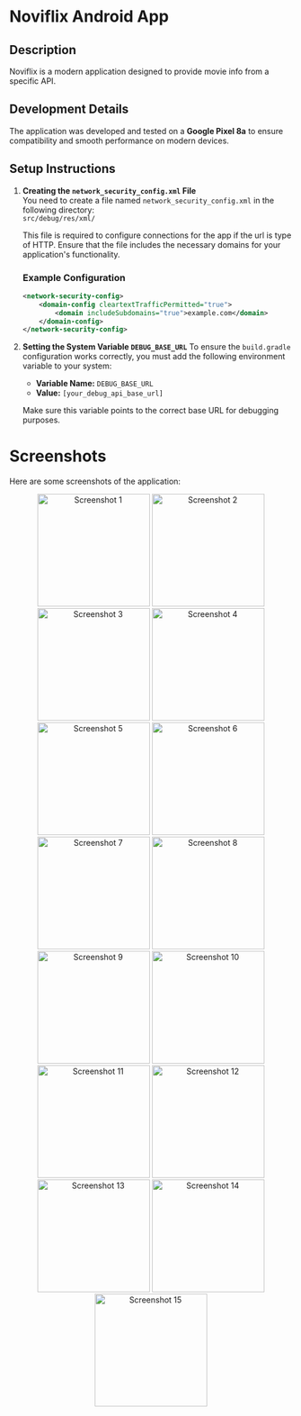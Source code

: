 # Noviflix Android App

## Description
Noviflix is a modern application designed to provide movie info from a specific API.

## Development Details
The application was developed and tested on a **Google Pixel 8a** to ensure compatibility and smooth performance on modern devices.

## Setup Instructions

1. **Creating the `network_security_config.xml` File**  
   You need to create a file named `network_security_config.xml` in the following directory:  
   `src/debug/res/xml/`

   This file is required to configure connections for the app if the url is type of HTTP. Ensure that the file includes the necessary domains for your application's functionality.

   ### Example Configuration
   ```xml
   <network-security-config>
       <domain-config cleartextTrafficPermitted="true">
           <domain includeSubdomains="true">example.com</domain>
       </domain-config>
   </network-security-config>

2. **Setting the System Variable `DEBUG_BASE_URL`**
   To ensure the `build.gradle` configuration works correctly, you must add the following environment variable to your system:

   - **Variable Name:** `DEBUG_BASE_URL`  
   - **Value:** `[your_debug_api_base_url]`

   Make sure this variable points to the correct base URL for debugging purposes.


# Screenshots

Here are some screenshots of the application:

<p align="center">
  <img src="screenshots/Screenshot_20250120-174708.png" alt="Screenshot 1" width="200"/>
  <img src="screenshots/Screenshot_20250120-174721.png" alt="Screenshot 2" width="200"/>
  <img src="screenshots/Screenshot_20250120-174732.png" alt="Screenshot 3" width="200"/>
  <img src="screenshots/Screenshot_20250120-174741.png" alt="Screenshot 4" width="200"/>
  <img src="screenshots/Screenshot_20250120-174816.png" alt="Screenshot 5" width="200"/>
  <img src="screenshots/Screenshot_20250120-174836.png" alt="Screenshot 6" width="200"/>
  <img src="screenshots/Screenshot_20250120-174849.png" alt="Screenshot 7" width="200"/>
  <img src="screenshots/Screenshot_20250120-174906.png" alt="Screenshot 8" width="200"/>
  <img src="screenshots/Screenshot_20250120-174914.png" alt="Screenshot 9" width="200"/>
  <img src="screenshots/Screenshot_20250120-174921.png" alt="Screenshot 10" width="200"/>
  <img src="screenshots/Screenshot_20250120-174926.png" alt="Screenshot 11" width="200"/>
  <img src="screenshots/Screenshot_20250120-174943.png" alt="Screenshot 12" width="200"/>
  <img src="screenshots/Screenshot_20250120-174956.png" alt="Screenshot 13" width="200"/>
  <img src="screenshots/Screenshot_20250120-175000.png" alt="Screenshot 14" width="200"/>
  <img src="screenshots/Screenshot_20250120-175011.png" alt="Screenshot 15" width="200"/>
</p>
